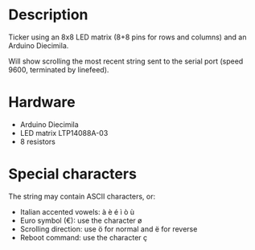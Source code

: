 # Description

Ticker using an 8x8 LED matrix (8+8 pins for rows and columns) and an Arduino Diecimila.

Will show scrolling the most recent string sent to the serial port (speed 9600, terminated by linefeed).

# Hardware

* Arduino Diecimila
* LED matrix LTP14088A-03
* 8 resistors 

# Special characters

The string may contain ASCII characters, or:

* Italian accented vowels: à è é ì ò ù
* Euro symbol (€): use the character ø
* Scrolling direction: use ö for normal and ë for reverse
* Reboot command: use the character ç

